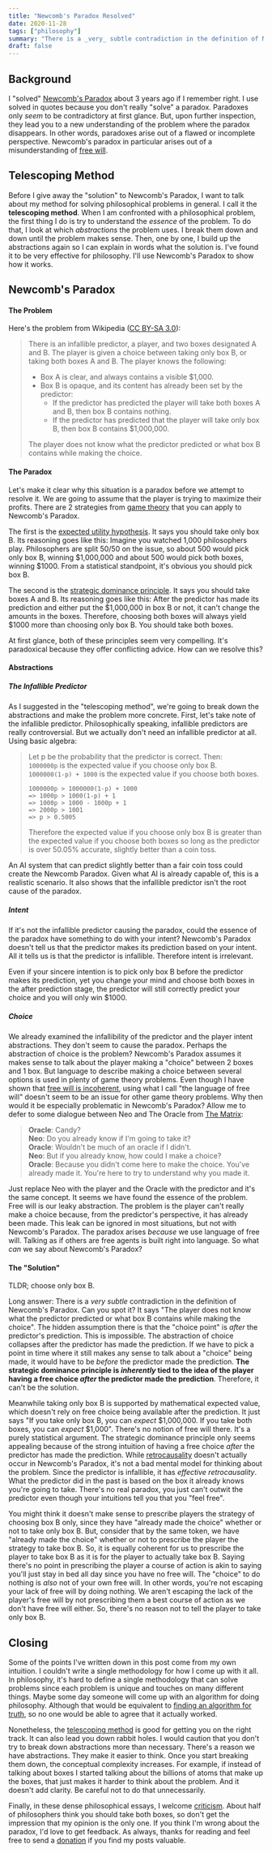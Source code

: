 ```yaml
---
title: "Newcomb's Paradox Resolved"
date: 2020-11-28
tags: ["philosophy"]
summary: "There is a _very_ subtle contradiction in the definition of Newcomb's Paradox having to do with free will. The \"choice point\" is _assumed_ to be after the predictor makes its prediction. In this post I demonstrate why that _can't_ be the case because it only makes sense to talk about a choice point _before_ the predictor's prediction."
draft: false
---
```

## Background
I "solved" [Newcomb's Paradox](https://en.wikipedia.org/wiki/Newcomb's_paradox) about 3 years ago if I remember right. I use solved in quotes because you don't really "solve" a paradox. Paradoxes only _seem_ to be contradictory at first glance. But, upon further inspection, they lead you to a new understanding of the problem where the paradox disappears. In other words, paradoxes arise out of a flawed or incomplete perspective. Newcomb's paradox in particular arises out of a misunderstanding of [free will](/free-will-is-incoherent-part-1).

## Telescoping Method<a name="Telescoping_Method"></a>
Before I give away the "solution" to Newcomb's Paradox, I want to talk about my method for solving philosophical problems in general. I call it the __telescoping method__. When I am confronted with a philosophical problem, the first thing I do is try to understand the _essence_ of the problem. To do that, I look at which _abstractions_ the problem uses. I break them down and down until the problem makes sense. Then, one by one, I build up the abstractions again so I can explain in words what the solution is. I've found it to be very effective for philosophy. I'll use Newcomb's Paradox to show how it works.

## Newcomb's Paradox
#### The Problem
Here's the problem from Wikipedia ([CC BY-SA 3.0](https://creativecommons.org/licenses/by-sa/3.0/)):

> There is an infallible predictor, a player, and two boxes designated A and B. The player is given a choice between taking only box B, or taking both boxes A and B. The player knows the following:
> 
> * Box A is clear, and always contains a visible $1,000.
> * Box B is opaque, and its content has already been set by the predictor:
>     * If the predictor has predicted the player will take both boxes A and B, then box B contains nothing.
>     * If the predictor has predicted that the player will take only box B, then box B contains $1,000,000.
> 
> The player does not know what the predictor predicted or what box B contains while making the choice.

#### The Paradox
Let's make it clear why this situation is a paradox before we attempt to resolve it. We are going to assume that the player is trying to maximize their profits. There are 2 strategies from [game theory](https://en.wikipedia.org/wiki/Game_theory) that you can apply to Newcomb's Paradox. 

The first is the [expected utility hypothesis](https://en.wikipedia.org/wiki/Expected_utility_hypothesis). It says you should take only box B. Its reasoning goes like this: Imagine you watched 1,000 philosophers play. Philosophers are split 50/50 on the issue, so about 500 would pick only box B, winning $1,000,000 and about 500 would pick both boxes, winning $1000. From a statistical standpoint, it's obvious you should pick box B.

The second is the [strategic dominance principle](https://en.wikipedia.org/wiki/Strategic_dominance). It says you should take boxes A and B. Its reasoning goes like this: After the predictor has made its prediction and either put the $1,000,000 in box B or not, it can't change the amounts in the boxes. Therefore, choosing both boxes will always yield $1000 more than choosing only box B. You should take both boxes.

At first glance, both of these principles seem very compelling. It's paradoxical because they offer conflicting advice. How can we resolve this?

#### Abstractions
##### The Infallible Predictor
As I suggested in the "telescoping method", we're going to break down the abstractions and make the problem more concrete. First, let's take note of the infallible predictor. Philosophically speaking, infallible predictors are really controversial. But we actually don't need an infallible predictor at all. Using basic algebra:

> Let p be the probability that the predictor is correct. Then:  
> `1000000p` is the expected value if you choose only box B.  
> `1000000(1-p) + 1000` is the expected value if you choose both boxes.
> 
> `1000000p > 1000000(1-p) + 1000`  
> `=> 1000p > 1000(1-p) + 1`  
> `=> 1000p > 1000 - 1000p + 1`  
> `=> 2000p > 1001`  
> `=> p > 0.5005`
> 
> Therefore the expected value if you choose only box B is greater than the expected value if you choose both boxes so long as the predictor is over 50.05% accurate, slightly better than a coin toss.

An AI system that can predict slightly better than a fair coin toss could create the Newcomb Paradox. Given what AI is already capable of, this is a realistic scenario. It also shows that the infallible predictor isn't the root cause of the paradox.

##### Intent
If it's not the infallible predictor causing the paradox, could the essence of the paradox have something to do with your intent? Newcomb's Paradox doesn't tell us that the predictor makes its prediction based on your intent. All it tells us is that the predictor is infallible. Therefore intent is irrelevant.

Even if your sincere intention is to pick only box B before the predictor makes its prediction, yet you change your mind and choose both boxes in the after prediction stage, the predictor will still correctly predict your choice and you will only win $1000.

##### Choice
We already examined the infallibility of the predictor and the player intent abstractions. They don't seem to cause the paradox. Perhaps the abstraction of choice is the problem? Newcomb's Paradox assumes it makes sense to talk about the player making a "choice" between 2 boxes and 1 box. But language to describe making a choice between several options is used in plenty of game theory problems. Even though I have shown that [free will is incoherent](/free-will-is-incoherent-part-1), using what I call "the language of free will" doesn't seem to be an issue for other game theory problems. Why then would it be especially problematic in Newcomb's Paradox? Allow me to defer to some dialogue between Neo and The Oracle from [The Matrix](https://en.wikipedia.org/wiki/The_Matrix):

> __Oracle__: Candy?  
> __Neo__: Do you already know if I'm going to take it?  
> __Oracle__: Wouldn't be much of an oracle if I didn't.  
> __Neo__: But if you already know, how could I make a choice?  
> __Oracle__: Because you didn't come here to make the choice. You've already made it. You're here to try to understand why you made it.  

Just replace Neo with the player and the Oracle with the predictor and it's the same concept. It seems we have found the essence of the problem. Free will is our leaky abstraction. The problem is the player can't really make a choice because, from the predictor's perspective, it has already been made. This leak can be ignored in most situations, but not with Newcomb's Paradox. The paradox arises _because_ we use language of free will. Talking as if others are free agents is built right into language. So what _can_ we say about Newcomb's Paradox?

#### The "Solution"
TLDR; choose only box B.

Long answer: There is a _very subtle_ contradiction in the definition of Newcomb's Paradox. Can you spot it? It says "The player does not know what the predictor predicted or what box B contains while making the choice". The hidden assumption there is that the "choice point" is _after_ the predictor's prediction. This is impossible. The abstraction of choice collapses after the predictor has made the prediction. If we have to pick a point in time where it still makes any sense to talk about a "choice" being made, it would have to be _before_ the predictor made the prediction. __The strategic dominance principle is _inherently_ tied to the idea of the player having a free choice _after_ the predictor made the prediction__. Therefore, it can't be the solution.

Meanwhile taking only box B is supported by mathematical expected value, which doesn't rely on free choice being available after the prediction. It just says "If you take only box B, you can _expect_ $1,000,000. If you take both boxes, you can _expect_ $1,000". There's no notion of free will there. It's a purely statistical argument. The strategic dominance principle only seems appealing because of the strong intuition of having a free choice _after_ the predictor has made the prediction. While [retrocausality](https://en.wikipedia.org/wiki/Retrocausality) doesn't actually occur in Newcomb's Paradox, it's not a bad mental model for thinking about the problem. Since the predictor is infallible, it has _effective retrocausality_. What the predictor did in the past is based on the box it already knows you're going to take. There's no real paradox, you just can't outwit the predictor even though your intuitions tell you that you "feel free".

You might think it doesn't make sense to prescribe players the strategy of choosing box B only, since they have "already made the choice" whether or not to take only box B. But, consider that by the same token, we have "already made the choice" whether or not to prescribe the player the strategy to take box B. So, it is equally coherent for us to prescribe the player to take box B as it is for the player to actually take box B. Saying there's no point in prescribing the player a course of action is akin to saying you'll just stay in bed all day since you have no free will. The "choice" to do nothing is _also_ not of your own free will. In other words, you're not escaping your lack of free will by doing nothing. We aren't escaping the lack of the player's free will by not prescribing them a best course of action as we don't have free will either. So, there's no reason not to tell the player to take only box B.

## Closing
Some of the points I've written down in this post come from my own intuition. I couldn't write a single methodology for how I come up with it all. In philosophy, it's hard to define a single methodology that can solve problems since each problem is unique and touches on many different things. Maybe some day someone will come up with an algorithm for doing philosophy. Although that would be equivalent to [finding an algorithm for truth](https://redirect.invidious.io/watch?v=leX541Dr2rU), so no one would be able to agree that it actually worked.

Nonetheless, the [telescoping method](#Telescoping_Method) is good for getting you on the right track. It can also lead you down rabbit holes. I would caution that you don't try to break down abstractions more than necessary. There's a reason we have abstractions. They make it easier to think. Once you start breaking them down, the conceptual complexity increases. For example, if instead of talking about boxes I started talking about the billions of atoms that make up the boxes, that just makes it harder to think about the problem. And it doesn't add clarity. Be careful not to do that unnecessarily.

Finally, in these dense philosophical essays, I welcome [criticism](mailto:nicholasjohnson@posteo.org). About half of philosophers think you should take both boxes, so don't get the impression that my opinion is the only one. If you think I'm wrong about the paradox, I'd love to get feedback. As always, thanks for reading and feel free to send a [donation](/about#donate) if you find my posts valuable.
